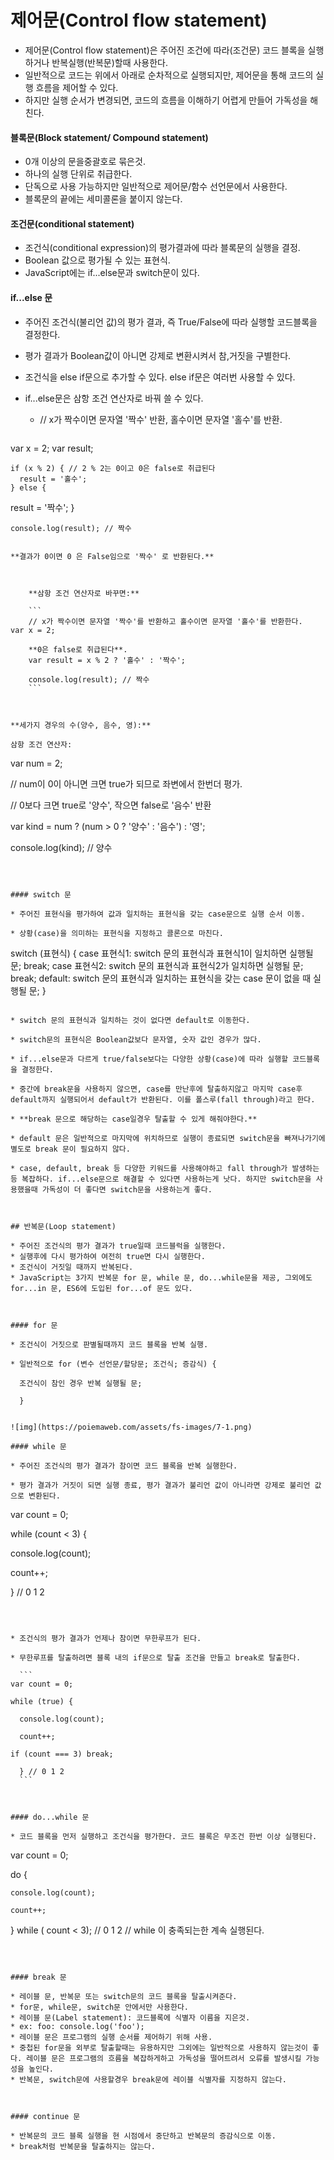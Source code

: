 # 제어문(Control flow statement)

* 제어문(Control flow statement)은 주어진 조건에 따라(조건문) 코드 블록을 실행하거나 반복실행(반복문)할때 사용한다.
* 일반적으로 코드는 위에서 아래로 순차적으로 실행되지만, 제어문을 통해 코드의 실행 흐름을 제어할 수 있다.
* 하지만 실행 순서가 변경되면, 코드의 흐름을 이해하기 어렵게 만들어 가독성을 해친다.



#### 블록문(Block statement/ Compound statement)

* 0개 이상의 문을중괄호로 묶은것.
* 하나의 실행 단위로 취급한다.
* 단독으로 사용 가능하지만 일반적으로 제어문/함수 선언문에서 사용한다.
* 블록문의 끝에는 세미콜론을 붙이지 않는다.



#### 조건문(conditional statement)

* 조건식(conditional expression)의 평가결과에 따라 블록문의 실행을 결정.
* Boolean 값으로 평가될 수 있는 표현식.
* JavaScript에는 if...else문과 switch문이 있다.



#### if...else 문

* 주어진 조건식(불리언 값)의 평가 결과, 즉 True/False에 따라 실행할 코드블록을 결정한다.

* 평가 결과가 Boolean값이 아니면 강제로 변환시켜서 참,거짓을 구별한다.

* 조건식을 else if문으로 추가할 수 있다. else if문은 여러번 사용할 수 있다.

* if...else문은 삼항 조건 연산자로 바꿔 쓸 수 있다. 

  * // x가 짝수이면 문자열 '짝수' 반환, 홀수이면 문자열 '홀수'를 반환.
    
    ```
var x = 2;
    var result;
    
    if (x % 2) { // 2 % 2는 0이고 0은 false로 취급된다
      result = '홀수';
    } else {
  result = '짝수';
    }

    console.log(result); // 짝수
```
    
**결과가 0이면 0 은 False임으로 '짝수' 로 반환된다.**
    

    
    **삼항 조건 연산자로 바꾸면:**

    ```
    // x가 짝수이면 문자열 '짝수'를 반환하고 홀수이면 문자열 '홀수'를 반환한다.
var x = 2;
    
    **0은 false로 취급된다**.
    var result = x % 2 ? '홀수' : '짝수';
    
    console.log(result); // 짝수
    ```



**세가지 경우의 수(양수, 음수, 영):**

삼항 조건 연산자:

```
var num = 2;

// num이 0이 아니면 크면 true가 되므로 좌변에서 한번더 평가.

// 0보다 크면 true로 '양수', 작으면 false로 '음수' 반환

var kind = num ? (num > 0 ? '양수' : '음수') : '영';

console.log(kind); // 양수
```



#### switch 문

* 주어진 표현식을 평가하여 값과 일치하는 표현식을 갖는 case문으로 실행 순서 이동.

* 상황(case)을 의미하는 표현식을 지정하고 콜론으로 마친다.
  ```
  switch (표현식) {
  case 표현식1:
    switch 문의 표현식과 표현식1이 일치하면 실행될 문;
    break;
  case 표현식2:
    switch 문의 표현식과 표현식2가 일치하면 실행될 문;
    break;
  default:
    switch 문의 표현식과 일치하는 표현식을 갖는 case 문이 없을 때 실행될 문;
  }
  ```
  
* switch 문의 표현식과 일치하는 것이 없다면 default로 이동한다.

* switch문의 표현식은 Boolean값보다 문자열, 숫자 값인 경우가 많다.

* if...else문과 다르게 true/false보다는 다양한 상황(case)에 따라 실행할 코드블록을 결정한다.

* 중간에 break문을 사용하지 않으면, case를 만난후에 탈출하지않고 마지막 case후 default까지 실행되어서 default가 반환된다. 이를 폴스루(fall through)라고 한다.
  
  * **break 문으로 해당하는 case일경우 탈출할 수 있게 해줘야한다.**
  
* default 문은 일반적으로 마지막에 위치하므로 실행이 종료되면 switch문을 빠져나가기에 별도로 break 문이 필요하지 않다.

* case, default, break 등 다양한 키워드를 사용해야하고 fall through가 발생하는 등 복잡하다. if...else문으로 해결할 수 있다면 사용하는게 낫다. 하지만 switch문을 사용했을때 가독성이 더 좋다면 switch문을 사용하는게 좋다.



## 반복문(Loop statement)

* 주어진 조건식의 평가 결과가 true일때 코드블럭을 실행한다.
* 실행후에 다시 평가하여 여전히 true면 다시 실행한다.
* 조건식이 거짓일 때까지 반복된다.
* JavaScript는 3가지 반복문 for 문, while 문, do...while문을 제공, 그외에도 for...in 문, ES6에 도입된 for...of 문도 있다.



#### for 문

* 조건식이 거짓으로 판별될때까지 코드 블록을 반복 실행.

  * 일반적으로 for (변수 선언문/할당문; 조건식; 증감식) {

    조건식이 참인 경우 반복 실행될 문;

    }


![img](https://poiemaweb.com/assets/fs-images/7-1.png)

#### while 문

* 주어진 조건식의 평가 결과가 참이면 코드 블록을 반복 실행한다.

* 평가 결과가 거짓이 되면 실행 종료, 평가 결과가 불리언 값이 아니라면 강제로 불리언 값으로 변환된다.

  ```
  var count = 0;
  
  while (count < 3) {
  
  console.log(count);
  
  count++;
  
  } // 0 1 2
  ```

  

* 조건식의 평가 결과가 언제나 참이면 무한루프가 된다.

  * 무한루프를 탈출하려면 블록 내의 if문으로 탈출 조건을 만들고 break로 탈출한다.

    ```
var count = 0;
    
while (true) {
    
	console.log(count);
    
	count++;
    
if (count === 3) break;
    
    } // 0 1 2
    ```
    
    

#### do...while 문

* 코드 블록을 먼저 실행하고 조건식을 평가한다. 코드 블록은 무조건 한번 이상 실행된다.

  ```
var count = 0;
  
do {
  
	console.log(count);
  
	count++;
  
} while ( count < 3); // 0 1 2
  // while 이 충족되는한 계속 실행된다.
  ```



#### break 문

* 레이블 문, 반복문 또는 switch문의 코드 블록을 탈출시켜준다.
* for문, while문, switch문 안에서만 사용한다.
* 레이블 문(Label statement): 코드블록에 식별자 이름을 지은것.
  * ex: foo: console.log('foo');
  * 레이블 문은 프로그램의 실행 순서를 제어하기 위해 사용.
  * 중첩된 for문을 외부로 탈출할때는 유용하지만 그외에는 일반적으로 사용하지 않는것이 좋다. 레이블 문은 프로그램의 흐름을 복잡하게하고 가독성을 떨어트려서 오류를 발생시킬 가능성을 높인다.
* 반복문, switch문에 사용할경우 break문에 레이블 식별자를 지정하지 않는다.



#### continue 문

* 반복문의 코드 블록 실행을 현 시점에서 중단하고 반복문의 증감식으로 이동.
* break처럼 반복문을 탈출하지는 않는다.

